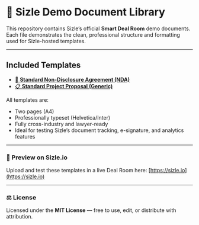 # 📄 Sizle Demo Document Library

This repository contains Sizle’s official **Smart Deal Room** demo documents.
Each file demonstrates the clean, professional structure and formatting used for Sizle-hosted templates.

---

## Included Templates
- [📝 **Standard Non-Disclosure Agreement (NDA)**](https://dashboard.sizle.io/p/bd5b081d4)
- [📋 **Standard Project Proposal (Generic)**](https://dashboard.sizle.io/p/fa18cb142)

All templates are:
- Two pages (A4)
- Professionally typeset (Helvetica/Inter)
- Fully cross-industry and lawyer-ready
- Ideal for testing Sizle’s document tracking, e-signature, and analytics features

---

### 🔗 Preview on Sizle.io
Upload and test these templates in a live Deal Room here:
[https://sizle.io](https://sizle.io)

---

### ⚖️ License
Licensed under the **MIT License** — free to use, edit, or distribute with attribution.
